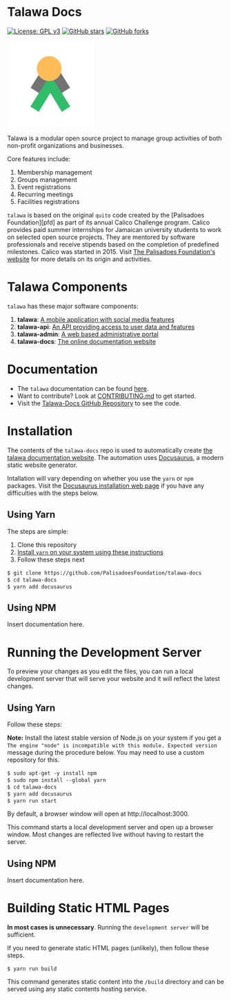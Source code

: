 # Talawa Docs
[![License: GPL v3](https://img.shields.io/badge/License-GPLv3-blue.svg)](https://www.gnu.org/licenses/gpl-3.0)
[![GitHub stars](https://img.shields.io/github/stars/PalisadoesFoundation/talawa-docs.svg?style=social&label=Star&maxAge=2592000)](https://github.com/PalisadoesFoundation/talawa-docs)
[![GitHub forks](https://img.shields.io/github/forks/PalisadoesFoundation/talawa-docs.svg?style=social&label=Fork&maxAge=2592000)](https://github.com/PalisadoesFoundation/talawa-docs)

[![N|Solid](static/img/logos/talawa-logo-200x200.png)](https://github.com/PalisadoesFoundation/talawa-docs)

Talawa is a modular open source project to manage group activities of both non-profit organizations and businesses.

Core features include:

 1. Membership management
 2. Groups management
 3. Event registrations
 4. Recurring meetings
 5. Facilities registrations

``talawa`` is based on the original ``quito`` code created by the [Palisadoes Foundation][pfd] as part of its annual Calico Challenge program. Calico provides paid summer internships for  Jamaican university students to work on selected open source projects. They are mentored by software professionals and receive stipends based on the completion of predefined milestones. Calico was started in 2015. Visit [The Palisadoes Foundation's website](http://www.palisadoes.org/) for more details on its origin and activities.

# Talawa Components

`talawa` has these major software components:

1. **talawa**: [A mobile application with social media features](https://github.com/PalisadoesFoundation/talawa)
1. **talawa-api**: [An API providing access to user data and features](https://github.com/PalisadoesFoundation/talawa-api)
1. **talawa-admin**: [A web based administrative portal](https://github.com/PalisadoesFoundation/talawa-admin)
1. **talawa-docs**: [The online documentation website](https://github.com/PalisadoesFoundation/talawa-docs)

# Documentation

- The `talawa` documentation can be found [here](https://docs.talawa.io/).
- Want to contribute? Look at [CONTRIBUTING.md](https://github.com/PalisadoesFoundation/talawa-docs/blob/master/CONTRIBUTING.md) to get started.
- Visit the [Talawa-Docs GitHub Repository](https://github.com/PalisadoesFoundation/talawa) to see the code.

# Installation

The contents of the `talawa-docs` repo is used to automatically create [the talawa documentation website](https://docs.talawa.io/). The automation uses [Docusaurus](https://docusaurus.io/docs/), a modern static website generator.

Intallation will vary depending on whether you use the `yarn` or `npm` packages. Visit the [Docusaurus installation web page](https://docusaurus.io/docs/installation) if you have any difficulties with the steps below.

## Using Yarn

The steps are simple:

1. Clone this repository
2. [Install `yarn` on your system using these instructions](https://classic.yarnpkg.com/en/docs/install)
3. Follow these steps next

```console
$ git clone https://github.com/PalisadoesFoundation/talawa-docs
$ cd talawa-docs
$ yarn add docusaurus
```

## Using NPM

Insert documentation here.

# Running the Development Server

To preview your changes as you edit the files, you can run a local development server that will serve your website and it will reflect the latest changes.

## Using Yarn

Follow these steps:

**Note:** Install the latest stable version of Node.js on your system if you get a `The engine "node" is incompatible with this module. Expected version` message during the procedure below. You may need to use a custom repository for this.

```console
$ sudo apt-get -y install npm
$ sudo npm install --global yarn
$ cd talawa-docs
$ yarn add docusaurus
$ yarn run start
```

By default, a browser window will open at http://localhost:3000.

This command starts a local development server and open up a browser window. Most changes are reflected live without having to restart the server.

## Using NPM

Insert documentation here.

# Building Static HTML Pages

**In most cases is unnecessary**. Running the `development server` will be sufficient.

If you need to generate static HTML pages (unlikely), then follow these steps.

```console
$ yarn run build
```

This command generates static content into the `/build` directory and can be served using any static contents hosting service.
